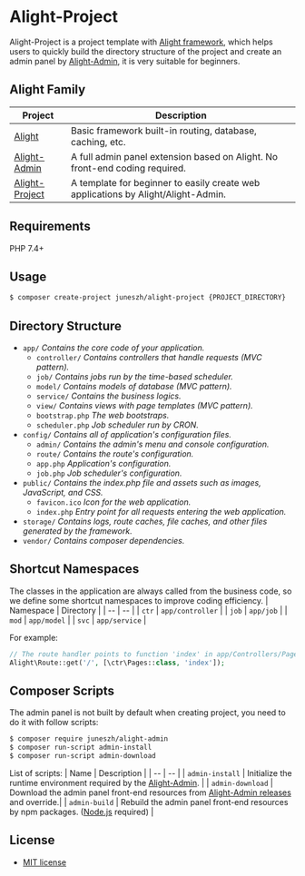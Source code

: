 # Alight-Project
Alight-Project is a project template with [Alight framework](https://github.com/juneszh/alight), which helps users to quickly build the directory structure of the project and create an admin panel by [Alight-Admin](https://github.com/juneszh/alight-admin), it is very suitable for beginners.

## Alight Family

| Project     | Description     |
| --- | --- |
| [Alight](https://github.com/juneszh/alight)  | Basic framework built-in routing, database, caching, etc. |
| [Alight-Admin](https://github.com/juneszh/alight-admin)  | A full admin panel extension based on Alight. No front-end coding required.|
| [Alight-Project](https://github.com/juneszh/alight-project) | A template for beginner to easily create web applications by Alight/Alight-Admin. |

## Requirements
PHP 7.4+

## Usage
```bash
$ composer create-project juneszh/alight-project {PROJECT_DIRECTORY}
```

## Directory Structure
* `app/` *Contains the core code of your application.*
    * `controller/` *Contains controllers that handle requests (MVC pattern).*
    * `job/` *Contains jobs run by the time-based scheduler.*
    * `model/` *Contains models of database (MVC pattern).*
    * `service/` *Contains the business logics.*
    * `view/` *Contains views with page templates (MVC pattern).*
    * `bootstrap.php` *The web bootstraps.*
    * `scheduler.php` *Job scheduler run by CRON.*
* `config/` *Contains all of application's configuration files.*
    * `admin/` *Contains the admin's menu and console configuration.*
    * `route/` *Contains the route's configuration.*
    * `app.php` *Application's configuration.*
    * `job.php` *Job scheduler's configuration.*
* `public/` *Contains the index.php file and assets such as images, JavaScript, and CSS.*
    * `favicon.ico` *Icon for the web application.*
    * `index.php` *Entry point for all requests entering the web application.*
* `storage/` *Contains logs, route caches, file caches, and other files generated by the framework.*
* `vendor/` *Contains composer dependencies.*

## Shortcut Namespaces
The classes in the application are always called from the business code, so we define some shortcut namespaces to improve coding efficiency.
| Namespace | Directory |
| -- | -- |
| `ctr` | `app/controller` |
| `job` | `app/job` |
| `mod` | `app/model` |
| `svc` | `app/service` |

For example:
```php
// The route handler points to function 'index' in app/Controllers/Pages.php
Alight\Route::get('/', [\ctr\Pages::class, 'index']);
```

## Composer Scripts
The admin panel is not built by default when creating project, you need to do it with follow scripts:
```bash
$ composer require juneszh/alight-admin
$ composer run-script admin-install
$ composer run-script admin-download
```
List of scripts:
| Name | Description |
| -- | -- |
| `admin-install` | Initialize the runtime environment required by the [Alight-Admin](https://github.com/juneszh/alight-admin). |
| `admin-download` | Download the admin panel front-end resources from [Alight-Admin releases](https://github.com/juneszh/alight-admin/releases) and override.|
| `admin-build` | Rebuild the admin panel front-end resources by npm packages. ([Node.js](https://nodejs.org/en/download/) required) |

## License
* [MIT license](./LICENSE)
